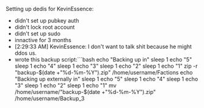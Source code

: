 Setting up dedis for KevinEssence:
 * didn't set up pubkey auth
 * didn't lock root account
 * didn't set up sudo
 * innactive for 3 months
 * [2:29:33 AM] KevinEssence: I don't want to talk shit because he might ddos us.
 * wrote this backup script:```bash
echo "Backing up in"
sleep 1
echo "5"
sleep 1
echo "4"
sleep 1
echo "3"
sleep 1
echo "2"
sleep 1
echo "1"
zip -r "backup-$(date +"%d-%m-%Y").zip" /home/username/Factions
echo "Backing up externally in"
sleep 1
echo "5"
sleep 1
echo "4"
sleep 1
echo "3"
sleep 1
echo "2"
sleep 1
echo "1"
mv /home/username/"backup-$(date +"%d-%m-%Y").zip" /home/username/Backup_3
```
